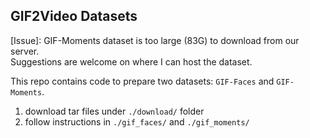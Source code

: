 ## GIF2Video Datasets

[Issue]: GIF-Moments dataset is too large (83G) to download from our server.   
Suggestions are welcome on where I can host the dataset.

This repo contains code to prepare two datasets: `GIF-Faces` and `GIF-Moments`.

1. download tar files under `./download/` folder    
2. follow instructions in `./gif_faces/` and `./gif_moments/`    


